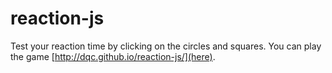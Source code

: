 # reaction-js
Test your reaction time by clicking on the circles and squares. You can play the game [http://dqc.github.io/reaction-js/](here).


